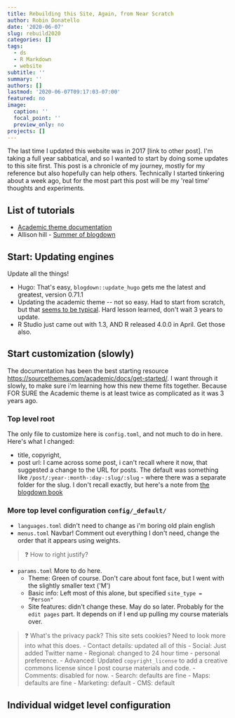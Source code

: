 ```yaml
---
title: Rebuilding this Site, Again, from Near Scratch
author: Robin Donatello
date: '2020-06-07'
slug: rebuild2020
categories: []
tags:
  - ds
  - R Markdown
  - website
subtitle: ''
summary: ''
authors: []
lastmod: '2020-06-07T09:17:03-07:00'
featured: no
image:
  caption: ''
  focal_point: ''
  preview_only: no
projects: []
---
```


The last time I updated this website was in 2017 [link to other post]. I'm taking a full year sabbatical, and so I wanted to start by doing some updates to this site first. This post is a chronicle of my journey, mostly for my reference but also hopefully can help others. Technically I started tinkering about a week ago, but for the most part this post will be my 'real time' thoughts and experiments. 

## List of tutorials
* [Academic theme documentation](https://sourcethemes.com/academic/docs/get-started/)
* Allison hill - [Summer of blogdown](https://summer-of-blogdown.netlify.app/)

## Start: Updating engines
Update all the things!

* Hugo: That's easy, `blogdown::update_hugo` gets me the latest and greatest, version 0.71.1
* Updating the academic theme -- not so easy. Had to start from scratch, but that [seems to be typical](https://community.rstudio.com/t/updating-academic-theme-woes/68224). Hard lesson learned, don't wait 3 years to update. 
* R Studio just came out with 1.3, AND R released 4.0.0 in April. Get those also. 


## Start customization (slowly)
The documentation has been the best starting resource https://sourcethemes.com/academic/docs/get-started/. I want through it slowly, to make sure i'm learning how this new theme fits together. Because FOR SURE the Academic theme is at least twice as complicated as it was 3 years ago. 

### Top level root
The only file to customize here is `config.toml`, and not much to do in here. Here's what I changed: 

* title, copyright, 
* post url: I came across some post, i can't recall where it now, that suggested a change to the URL for posts. The default was something like `/post/:year-:month-:day-:slug/:slug` - where there was a separate folder for the slug. I don't recall exactly, but here's a note from [the blogdown book](https://bookdown.org/yihui/blogdown/configuration.html)


### More top level configuration `config/_default/`
* `languages.toml` didn't need to change as i'm boring old plain english
* `menus.toml` Navbar! Comment out everything I don't need, change the order that it appears using weights. 
> :question: How to right justify? 
* `params.toml` More to do here. 
    - Theme: Green of course. Don't care about font face, but I went with the slightly smaller text ('M')
    - Basic info: Left most of this alone, but specified `site_type = "Person"` 
    - Site features: didn't change these. May do so later. Probably for the `edit pages` part. It depends on if I end up pulling my course materials over. 
> :question: What's the privacy pack? This site sets cookies? Need to look more into what this does. 
    - Contact details: updated all of this
    - Social: Just added Twitter name
    - Regional: changed to 24 hour time - personal preference. 
    - Advanced: Updated `copyright_license` to add a creative commons license since I post course materials and code. 
    - Comments: disabled for now. 
    - Search: defaults are fine
    - Maps: defaults are fine
    - Marketing: default
    - CMS: default
    
## Individual widget level configuration




